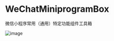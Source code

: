 # WeChatMiniprogramBox
微信小程序常用（通用）特定功能组件工具箱


![image](https://user-images.githubusercontent.com/25838726/115101480-1bb98600-9f77-11eb-93a2-b82100a53350.png)
